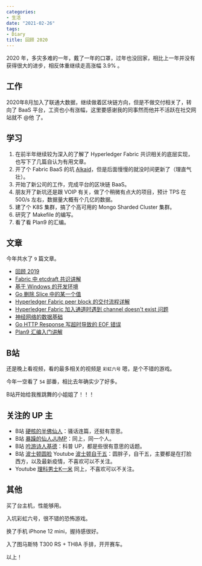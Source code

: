 ```yaml
---
categories:
- 生活
date: "2021-02-26"
tags:
- Diary
title: 回顾 2020
---
```


2020 年，多灾多难的一年，戴了一年的口罩，过年也没回家，相比上一年并没有获得很大的进步，相反体重继续走高涨幅 3.9% 。

## 工作

2020年8月加入了联通大数据，继续做着区块链方向，但是不做交付相关了，转向了 BaaS 平台，工资也小有涨幅，这里要感谢我的同事然而他并不活跃在社交网站就不 @他 了。

## 学习

1. 在前半年继续较为深入的了解了 Hyperledger Fabric 共识相关的底层实现，也写下了几篇自认为有用文章。
2. 开了个 Fabric BaaS 的坑 [Alkaid](https://github.com/yakumioto/alkaid)，但是后面慢慢的就没时间更新了（理直气壮）。
3. 开始了新公司的工作，完成平台的区块链 BaaS。
4. 朋友开了新坑还是跟 VOIP 有关，做了个稍微有点大的项目，预计 TPS 在 500/s 左右，数据量大概有个几亿的数据。
5. 建了个 K8S 集群，搞了个高可用的 Mongo Sharded Cluster 集群。
6. 研究了 Makefile 的编写。
7. 看了看 Plan9 的汇编。

## 文章

今年共水了 `9` 篇文章。

- [回顾 2019](https://mioto.me/2020/01/2019review/)
- [Fabric 中 etcdraft 共识讲解](https://mioto.me/2020/01/etcdraft-exploration-in-fabric-orderer/)
- [基于 Windows 的开发环境](https://mioto.me/2020/03/working-on-windows10/)
- [Go 删除 Slice 中的某一个值](https://mioto.me/2020/06/delete-element-slice/)
- [Hyperledger Fabric peer block 的交付流程详解](https://mioto.me/2020/06/fab-peer-deliver-block/)
- [Hyperledger Fabric 加入通道时遇到 channel doesn't exist 问题](https://mioto.me/2020/06/fab-join-channel-issue/)
- [神经网络的数据基础](https://mioto.me/2020/09/the-data-foundation-of-neural-networks/)
- [Go HTTP Response 写超时导致的 EOF 错误](https://mioto.me/2020/10/http-response-write-timeout/)
- [Plan9 汇编入门讲解](https://mioto.me/2021/01/plan9-assembly/)

## B站

还是晚上看视频，看的最多相关的视频是 `彩虹六号` 嗯，是个不错的游戏。

今年一空看了 `54` 部番，相比去年确实少了好多。

B站开始给我推跳舞的小姐姐了！！！

## 关注的 UP 主

- B站 [硬核的半佛仙人](https://space.bilibili.com/37663924)：骚话连篇，还挺有意思。
- B站 [暴躁的仙人JUMP](https://space.bilibili.com/651039864)：同上，同一个人。
- B站 [吟游诗人基德](https://space.bilibili.com/510856133)：科普 UP，都是些很有意思的话题。
- B站 [波士顿圆脸](https://space.bilibili.com/346563107) Youtube [波士顿自干五](https://www.youtube.com/channel/UCnyPxKrdrXDjlBBucRAIuuA)：圆胖子，自干五，主要都是在打脸西方，以及最新疫情，不喜欢可以不关注。
- Youtube [理科男士K一米](https://www.youtube.com/channel/UCJMEiNh1HvpopPU3n9vJsMQ) 同上，不喜欢可以不关注。

## 其他

买了台主机，性能够用。

入坑彩虹六号，很不错的恐怖游戏。

换了手机 iPhone 12 mini，握持感很好。

入了图马斯特 T300 RS + TH8A 手排，开开赛车。

以上！

